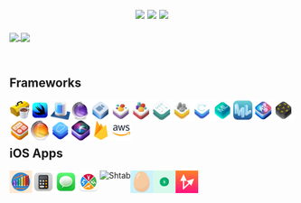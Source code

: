<h2 align="center"> 
    <img src="https://media.giphy.com/media/xULW8l2gXuRPmsQe8U/giphy.gif" 
width="32%" > 
    <img src="https://media.giphy.com/media/xULW8l2gXuRPmsQe8U/giphy.gif" 
width="32%" > 
    <img src="https://media.giphy.com/media/xULW8l2gXuRPmsQe8U/giphy.gif" 
width="32%" > 
</h2>

<a href="https://github.com/VladimirFibe">
    <img 
         align="center" 
         width="46%" 
         src="https://github-readme-stats.vercel.app/api?username=VladimirFibe&count_private=true&show_icons=true&include_all_commits=true&hide=contribs&custom_title=Stats&line_height=36&theme=onedark&hide_border=true"   
         />
<a href="https://github.com/VladimirFibe">  
    <img 
         lign="left" 
         width="52%" 
         align="center" 
         src="https://github-readme-streak-stats.herokuapp.com/?user=VladimirFibe&theme=onedark&hide_border=true" 
         />
</a>

&nbsp;
&nbsp;  

## Frameworks  
<img align="left" alt="CocoaTouch" height="36px" src="https://github.com/VladimirFibe/VladimirFibe/blob/main/Assets/cocoatouch.png?raw=true" />
<img align="left" alt="SwiftUI" height="36px" src="https://github.com/VladimirFibe/VladimirFibe/blob/main/Assets/swiftui.png?raw=true" />
<img align="left" alt="CoreData" height="36px" src="https://github.com/VladimirFibe/VladimirFibe/blob/main/Assets/coredata.png?raw=true" />
<img align="left" alt="CoreAnimation" height="36px" src="https://github.com/VladimirFibe/VladimirFibe/blob/main/Assets/coreanimation.png?raw=true" />
<img align="left" alt="AVFoundation" height="36px" src="https://github.com/VladimirFibe/VladimirFibe/blob/main/Assets/avfoundation.png?raw=true" />
<img align="left" alt="SpriteKit" height="36px" src="https://github.com/VladimirFibe/VladimirFibe/blob/main/Assets/spritekit.png?raw=true" />
<img align="left" alt="SceneKit" height="36px" src="https://github.com/VladimirFibe/VladimirFibe/blob/main/Assets/scenekit.png?raw=true" />
<img align="left" alt="GameplayKit" height="36px" src="https://github.com/VladimirFibe/VladimirFibe/blob/main/Assets/gameplaykit.png?raw=true" />
<img align="left" alt="ModelIO" height="36px" src="https://github.com/VladimirFibe/VladimirFibe/blob/main/Assets/modelio.png?raw=true" />
<img align="left" alt="ReplayKit" height="36px" src="https://github.com/VladimirFibe/VladimirFibe/blob/main/Assets/replaykit.png?raw=true" />
<img align="left" alt="CoreML" height="36px" src="https://github.com/VladimirFibe/VladimirFibe/blob/main/Assets/coreml.png?raw=true" />
<img align="left" alt="CreateML" height="36px" src="https://github.com/VladimirFibe/VladimirFibe/blob/main/Assets/createml2.png?raw=true" />
<img align="left" alt="ARKit" height="36px" src="https://github.com/VladimirFibe/VladimirFibe/blob/main/Assets/arkit.png?raw=true" />
<img align="left" alt="RealityKit" height="36px" src="https://github.com/VladimirFibe/VladimirFibe/blob/main/Assets/realitykit.png?raw=true" />
<img align="left" alt="WidgetKit" height="36px" src="https://github.com/VladimirFibe/VladimirFibe/blob/main/Assets/widgetkit.png?raw=true" />
<img align="left" alt="CoreAudio" height="36px" src="https://github.com/VladimirFibe/VladimirFibe/blob/main/Assets/coreaudio.png?raw=true" />
<img align="left" alt="CloudKit" height="36px" src="https://github.com/VladimirFibe/VladimirFibe/blob/main/Assets/cloudkit.png?raw=true" />
<img align="left" alt="SiriKit" height="36px" src="https://github.com/VladimirFibe/VladimirFibe/blob/main/Assets/sirikit.png?raw=true" />
<img align="left" alt="Firebase" height="36px" src="https://github.com/VladimirFibe/VladimirFibe/blob/main/Assets/firebase.png" />
<img align="left" alt="AWS" height="36px" src="https://github.com/VladimirFibe/VladimirFibe/blob/main/Assets/aws.png" />

&nbsp;
&nbsp;  


## iOS Apps
<a href="https://github.com/VladimirFibe/Xylophone">
<img align="left" alt="Xylophone" height="40px" src="https://github.com/VladimirFibe/Xylophone/blob/main/Xylophone/Assets.xcassets/AppIcon.appiconset/40.png?raw=true" />
</a>
<a href="https://github.com/VladimirFibe/Xylophone">
<img align="left" alt="Calculator" height="40px" src="https://github.com/VladimirFibe/Calculator/blob/main/Calculator/Assets.xcassets/AppIcon.appiconset/40.png?raw=true" />
</a>
<a href="https://github.com/VladimirFibe/Chat">
<img align="left" alt="Chat" height="40px" src="https://github.com/VladimirFibe/Chat/blob/main/Chat/Assets.xcassets/AppIcon.appiconset/40.png?raw=true" />
</a>
<a href="https://github.com/VladimirFibe/Workouts">
<img align="left" alt="Workouts" height="40px" src="https://github.com/VladimirFibe/Workouts/blob/main/Workouts/Assets.xcassets/AppIcon.appiconset/40.png?raw=true" />
</a>
<a href="https://github.com/VladimirFibe/Shtab">
<img align="left" alt="Shtab" height="40px" src="https://github.com/VladimirFibe/Shtab/blob/main/Shtab/Assets.xcassets/AppIcon.appiconset/40.png?raw=true" />
</a>
<a href="https://github.com/VladimirFibe/PerfectEggTimer">
<img align="left" alt="PerfectEggTimer" height="40px" src="https://github.com/VladimirFibe/PerfectEggTimer/blob/main/PerfectEggTimer/Assets.xcassets/AppIcon.appiconset/40.png?raw=true" />
</a>
<a href="https://github.com/VladimirFibe/Tipsy">
<img align="left" alt="Tipsy" height="40px" src="https://github.com/VladimirFibe/Tipsy/blob/main/Tipsy/Assets.xcassets/AppIcon.appiconset/40.png?raw=true" />
</a>
<a href="https://github.com/VladimirFibe/Destini">
<img align="left" alt="Destini" height="40px" src="https://github.com/VladimirFibe/Destini/blob/main/Destini/Assets.xcassets/AppIcon.appiconset/40.png?raw=true" />
</a>